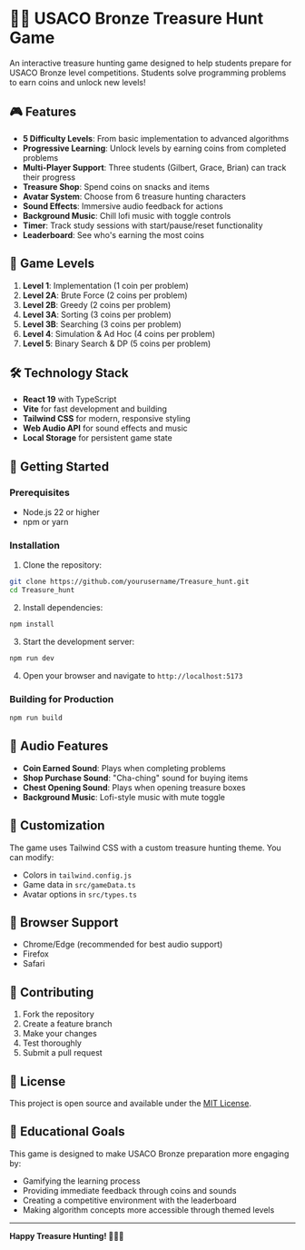 # 🏴‍☠️ USACO Bronze Treasure Hunt Game

An interactive treasure hunting game designed to help students prepare for USACO Bronze level competitions. Students solve programming problems to earn coins and unlock new levels!

## 🎮 Features

- **5 Difficulty Levels**: From basic implementation to advanced algorithms
- **Progressive Learning**: Unlock levels by earning coins from completed problems
- **Multi-Player Support**: Three students (Gilbert, Grace, Brian) can track their progress
- **Treasure Shop**: Spend coins on snacks and items
- **Avatar System**: Choose from 6 treasure hunting characters
- **Sound Effects**: Immersive audio feedback for actions
- **Background Music**: Chill lofi music with toggle controls
- **Timer**: Track study sessions with start/pause/reset functionality
- **Leaderboard**: See who's earning the most coins

## 🎯 Game Levels

1. **Level 1**: Implementation (1 coin per problem)
2. **Level 2A**: Brute Force (2 coins per problem)
3. **Level 2B**: Greedy (2 coins per problem)
4. **Level 3A**: Sorting (3 coins per problem)
5. **Level 3B**: Searching (3 coins per problem)
6. **Level 4**: Simulation & Ad Hoc (4 coins per problem)
7. **Level 5**: Binary Search & DP (5 coins per problem)

## 🛠️ Technology Stack

- **React 19** with TypeScript
- **Vite** for fast development and building
- **Tailwind CSS** for modern, responsive styling
- **Web Audio API** for sound effects and music
- **Local Storage** for persistent game state

## 🚀 Getting Started

### Prerequisites

- Node.js 22 or higher
- npm or yarn

### Installation

1. Clone the repository:
```bash
git clone https://github.com/yourusername/Treasure_hunt.git
cd Treasure_hunt
```

2. Install dependencies:
```bash
npm install
```

3. Start the development server:
```bash
npm run dev
```

4. Open your browser and navigate to `http://localhost:5173`

### Building for Production

```bash
npm run build
```

## 🎵 Audio Features

- **Coin Earned Sound**: Plays when completing problems
- **Shop Purchase Sound**: "Cha-ching" sound for buying items
- **Chest Opening Sound**: Plays when opening treasure boxes
- **Background Music**: Lofi-style music with mute toggle

## 🎨 Customization

The game uses Tailwind CSS with a custom treasure hunting theme. You can modify:
- Colors in `tailwind.config.js`
- Game data in `src/gameData.ts`
- Avatar options in `src/types.ts`

## 📱 Browser Support

- Chrome/Edge (recommended for best audio support)
- Firefox
- Safari

## 🤝 Contributing

1. Fork the repository
2. Create a feature branch
3. Make your changes
4. Test thoroughly
5. Submit a pull request

## 📄 License

This project is open source and available under the [MIT License](LICENSE).

## 🎯 Educational Goals

This game is designed to make USACO Bronze preparation more engaging by:
- Gamifying the learning process
- Providing immediate feedback through coins and sounds
- Creating a competitive environment with the leaderboard
- Making algorithm concepts more accessible through themed levels

---

**Happy Treasure Hunting! 🏴‍☠️✨**
